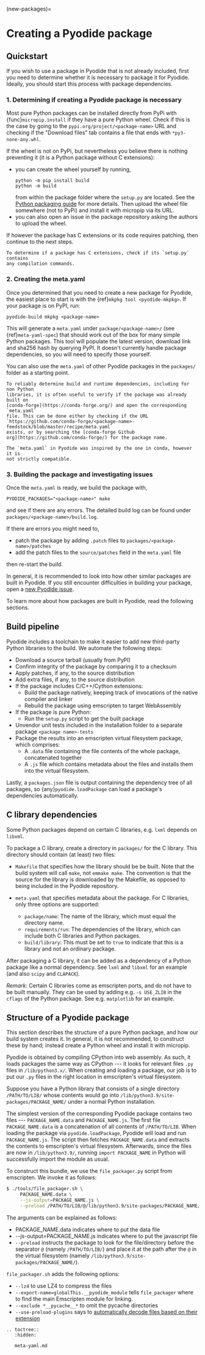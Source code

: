 (new-packages)=

# Creating a Pyodide package

## Quickstart

If you wish to use a package in Pyodide that is not already included, first you
need to determine whether it is necessary to package it for Pyodide. Ideally, you
should start this process with package dependencies.

### 1. Determining if creating a Pyodide package is necessary

Most pure Python packages can be installed directly from PyPi with
{func}`micropip.install` if they have a pure Python wheel. Check if this is the
case by going to the `pypi.org/project/<package-name>` URL and checking if the
"Download files" tab contains a file that ends with `*py3-none-any.whl`.

If the wheel is not on PyPi, but nevertheless you believe there is nothing
preventing it (it is a Python package without C extensions):

- you can create the wheel yourself by running,
  ```
  python -m pip install build
  python -m build
  ```
  from within the package folder where the `setup.py`
  are located. See the [Python packaging
  guide](https://packaging.python.org/tutorials/packaging-projects/#generating-distribution-archives)
  for more details.
  Then upload the wheel file somewhere (not to PyPi) and install it with
  micropip via its URL.
- you can also open an issue in the package repository asking the
  authors to upload the wheel.

If however the package has C extensions or its code requires patching, then
continue to the next steps.

```{note}
To determine if a package has C extensions, check if its `setup.py` contains
any compilation commands.
```

### 2. Creating the meta.yaml

Once you determined that you need to create a new package for Pyodide, the
easiest place to start is with the {ref}`mkpkg tool <pyodide-mkpkg>`. If your
package is on PyPI, run:

`pyodide-build mkpkg <package-name>`

This will generate a `meta.yaml` under `package/<package-name>/` (see
{ref}`meta-yaml-spec`) that should work out of the box for many simple Python
packages. This tool will populate the latest version, download link and sha256
hash by querying PyPI. It doesn't currently handle package dependencies, so you
will need to specify those yourself.

You can also use the `meta.yaml` of other Pyodide packages in the `packages/`
folder as a starting point.

```{note}
To reliably determine build and runtime dependencies, including for non Python
libraries, it is often useful to verify if the package was already built on
[conda-forge](https://conda-forge.org/) and open the corresponding `meta.yaml`
file. This can be done either by checking if the URL
`https://github.com/conda-forge/<package-name>-feedstock/blob/master/recipe/meta.yaml`
exists, or by searching the [conda-forge Github
org](https://github.com/conda-forge/) for the package name.

The `meta.yaml` in Pyodide was inspired by the one in conda, however it is
not strictly compatible.
```

### 3. Building the package and investigating issues

Once the `meta.yaml` is ready, we build the package with,

```
PYODIDE_PACKAGES="<package-name>" make
```

and see if there are any errors. The detailed build log can be found under
`packages/<package-name>/build.log`.

If there are errors you might need to,

- patch the package by adding `.patch` files to `packages/<package-name>/patches`
- add the patch files to the `source/patches` field in the `meta.yaml` file

then re-start the build.

In general, it is recommended to look into how other similar packages are built in Pyodide.
If you still encounter difficulties in building your package, open a [new Pyodide
issue](https://github.com/pyodide/pyodide/issues).

To learn more about how packages are built in Pyodide, read the following
sections.

## Build pipeline

Pyodide includes a toolchain to make it easier to add new third-party Python
libraries to the build. We automate the following steps:

- Download a source tarball (usually from PyPI)
- Confirm integrity of the package by comparing it to a checksum
- Apply patches, if any, to the source distribution
- Add extra files, if any, to the source distribution
- If the package includes C/C++/Cython extensions:
  - Build the package natively, keeping track of invocations of the native
    compiler and linker
  - Rebuild the package using emscripten to target WebAssembly
- If the package is pure Python:
  - Run the `setup.py` script to get the built package
- Unvendor unit tests included in the installation folder to a separate package
  `<package name>-tests`
- Package the results into an emscripten virtual filesystem package, which
  comprises:
  - A `.data` file containing the file contents of the whole package,
    concatenated together
  - A `.js` file which contains metadata about the files and installs them into
    the virtual filesystem.

Lastly, a `packages.json` file is output containing the dependency tree of all
packages, so {any}`pyodide.loadPackage` can
load a package's dependencies automatically.

## C library dependencies

Some Python packages depend on certain C libraries, e.g. `lxml` depends on
`libxml`.

To package a C library, create a directory in `packages/` for the C library.
This directory should contain (at least) two files:

- `Makefile` that specifies how the library should be be built. Note that the
  build system will call `make`, not `emmake make`. The convention is that the
  source for the library is downloaded by the Makefile, as opposed to being
  included in the Pyodide repository.

- `meta.yaml` that specifies metadata about the package. For C libraries, only
  three options are supported:

  - `package/name`: The name of the library, which must equal the directory
    name.
  - `requirements/run`: The dependencies of the library, which can include both
    C libraries and Python packages.
  - `build/library`: This must be set to `true` to indicate that this is a
    library and not an ordinary package.

After packaging a C library, it can be added as a dependency of a Python
package like a normal dependency. See `lxml` and `libxml` for an example (and
also `scipy` and `CLAPACK`).

_Remark:_ Certain C libraries come as emscripten ports, and do not have to be
built manually. They can be used by adding e.g. `-s USE_ZLIB` in the `cflags`
of the Python package. See e.g. `matplotlib` for an example.

## Structure of a Pyodide package

This section describes the structure of a pure Python package, and how our
build system creates it. In general, it is not recommended, to construct these
by hand; instead create a Python wheel and install it with micropip.

Pyodide is obtained by compiling CPython into web assembly. As such, it loads
packages the same way as CPython --- it looks for relevant files `.py` files in
`/lib/python3.x/`. When creating and loading a package, our job is to put our
`.py` files in the right location in emscripten's virtual filesystem.

Suppose you have a Python library that consists of a single directory
`/PATH/TO/LIB/` whose contents would go into
`/lib/python3.9/site-packages/PACKAGE_NAME/` under a normal Python
installation.

The simplest version of the corresponding Pyodide package contains two files
--- `PACKAGE_NAME.data` and `PACKAGE_NAME.js`. The first file
`PACKAGE_NAME.data` is a concatenation of all contents of `/PATH/TO/LIB`. When
loading the package via `pyodide.loadPackage`, Pyodide will load and run
`PACKAGE_NAME.js`. The script then fetches `PACKAGE_NAME.data` and extracts the
contents to emscripten's virtual filesystem. Afterwards, since the files are
now in `/lib/python3.9/`, running `import PACKAGE_NAME` in Python will
successfully import the module as usual.

To construct this bundle, we use the `file_packager.py` script from emscripten.
We invoke it as follows:

```sh
$ ./tools/file_packager.sh \
     PACKAGE_NAME.data \
     --js-output=PACKAGE_NAME.js \
     --preload /PATH/TO/LIB/@/lib/python3.9/site-packages/PACKAGE_NAME/
```

The arguments can be explained as follows:

- PACKAGE_NAME.data indicates where to put the data file
- --js-output=PACKAGE_NAME.js indicates where to put the javascript file
- `--preload` instructs the package to look for the
  file/directory before the separator `@` (namely `/PATH/TO/LIB/`) and place
  it at the path after the `@` in the virtual filesystem (namely
  `/lib/python3.9/site-packages/PACKAGE_NAME/`).

`file_packager.sh` adds the following options:

- `--lz4` to use LZ4 to compress the files
- `--export-name=globalThis.__pyodide_module` tells `file_packager` where to find the main Emscripten
  module for linking.
- `--exclude *__pycache__*` to omit the pycache directories
- `--use-preload-plugins` says to [automatically decode files based on their
  extension](https://emscripten.org/docs/porting/files/packaging_files.html#preloading-files)

```{eval-rst}
.. toctree::
   :hidden:

   meta-yaml.md
```
